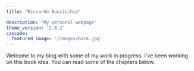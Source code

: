 ```yaml
---
title: "Riccardo Buscicchio"

description: "My personal webpage"
theme_version: '2.8.2'
cascade:
  featured_image: '/images/back.jpg'
---
```


Welcome to my blog with some of my work in progress. I've been working on this book idea. You can read some of the chapters below.



